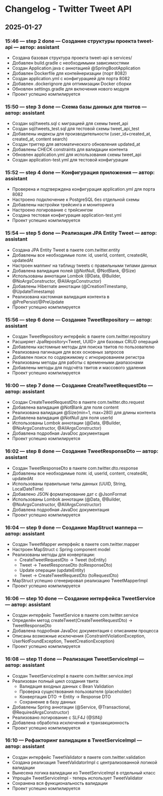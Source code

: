 # Changelog - Twitter Tweet API

## 2025-01-27

### 15:46 — step 2 done — Создание структуры проекта tweet-api — автор: assistant
- Создана базовая структура проекта tweet-api в services/
- Добавлен build.gradle с необходимыми зависимостями
- Создан Application.java с аннотацией @SpringBootApplication
- Добавлен Dockerfile для контейнеризации (порт 8082)
- Создан application.yml с конфигурацией для порта 8082
- Добавлен .dockerignore для оптимизации Docker сборки
- Обновлен settings.gradle для включения нового модуля
- Проект успешно компилируется

### 15:50 — step 3 done — Схема базы данных для твитов — автор: assistant
- Создан sql/tweets.sql с миграцией для схемы tweet_api
- Создан sql/tweets_test.sql для тестовой схемы tweet_api_test
- Добавлены индексы для производительности (user_id+created_at, created_at, content search)
- Создан триггер для автоматического обновления updated_at
- Добавлены CHECK constraints для валидации контента
- Обновлен application.yml для использования схемы tweet_api
- Создан application-test.yml для тестовой конфигурации

### 15:52 — step 4 done — Конфигурация приложения — автор: assistant
- Проверена и подтверждена конфигурация application.yml для порта 8082
- Настроено подключение к PostgreSQL без отдельной схемы
- Добавлены настройки трейсинга и мониторинга
- Настроено логирование с трейсингом
- Создана тестовая конфигурация application-test.yml
- Проект успешно компилируется

### 15:54 — step 5 done — Реализация JPA Entity Tweet — автор: assistant
- Создана JPA Entity Tweet в пакете com.twitter.entity
- Добавлены все необходимые поля: id, userId, content, createdAt, updatedAt
- Настроен маппинг на таблицу tweets с правильными типами данных
- Добавлена валидация полей (@NotNull, @NotBlank, @Size)
- Использованы аннотации Lombok (@Data, @Builder, @NoArgsConstructor, @AllArgsConstructor)
- Добавлены Hibernate аннотации (@CreationTimestamp, @UpdateTimestamp)
- Реализована кастомная валидация контента в @PrePersist/@PreUpdate
- Проект успешно компилируется

### 15:56 — step 6 done — Создание TweetRepository — автор: assistant
- Создан TweetRepository интерфейс в пакете com.twitter.repository
- Расширяет JpaRepository<Tweet, UUID> для базовых CRUD операций
- Добавлены кастомные методы для поиска твитов по пользователю
- Реализована пагинация для всех основных запросов
- Добавлен поиск по содержимому с игнорированием регистра
- Реализованы методы для работы с временными диапазонами
- Добавлены методы для подсчёта твитов и массового удаления
- Проект успешно компилируется

### 16:00 — step 7 done — Создание CreateTweetRequestDto — автор: assistant
- Создан CreateTweetRequestDto в пакете com.twitter.dto.request
- Добавлена валидация @NotBlank для поля content
- Реализована валидация @Size(min=1, max=280) для длины контента
- Добавлена валидация @NotNull для поля userId
- Использованы Lombok аннотации (@Data, @Builder, @NoArgsConstructor, @AllArgsConstructor)
- Добавлена подробная JavaDoc документация
- Проект успешно компилируется

### 16:02 — step 8 done — Создание TweetResponseDto — автор: assistant
- Создан TweetResponseDto в пакете com.twitter.dto.response
- Добавлены все необходимые поля: id, userId, content, createdAt, updatedAt
- Использованы правильные типы данных (UUID, String, LocalDateTime)
- Добавлено JSON форматирование дат с @JsonFormat
- Использованы Lombok аннотации (@Data, @Builder, @NoArgsConstructor, @AllArgsConstructor)
- Добавлена подробная JavaDoc документация
- Проект успешно компилируется

### 16:04 — step 9 done — Создание MapStruct маппера — автор: assistant
- Создан TweetMapper интерфейс в пакете com.twitter.mapper
- Настроен MapStruct с Spring component model
- Реализованы методы для конвертации:
  - CreateTweetRequestDto → Tweet (toEntity)
  - Tweet → TweetResponseDto (toResponseDto)
  - Update операции (updateEntity)
  - Tweet → CreateTweetRequestDto (toRequestDto)
- MapStruct успешно сгенерировал реализацию TweetMapperImpl
- Проект успешно компилируется

### 16:06 — step 10 done — Создание интерфейса TweetService — автор: assistant
- Создан интерфейс TweetService в пакете com.twitter.service
- Определён метод createTweet(CreateTweetRequestDto) → TweetResponseDto
- Добавлена подробная JavaDoc документация с описанием процесса
- Описаны возможные исключения (ConstraintViolationException, UserNotFoundException, TweetCreationException)
- Проект успешно компилируется

### 16:08 — step 11 done — Реализация TweetServiceImpl — автор: assistant
- Создан TweetServiceImpl в пакете com.twitter.service.impl
- Реализован полный цикл создания твита:
  - Валидация входных данных с Bean Validation
  - Проверка существования пользователя (placeholder)
  - Конвертация DTO → Entity → Response DTO
  - Сохранение в базу данных
- Добавлены Spring аннотации (@Service, @Transactional, @RequiredArgsConstructor)
- Реализовано логирование с SLF4J (@Slf4j)
- Добавлена обработка исключений и транзакционность
- Проект успешно компилируется

### 16:10 — Рефакторинг валидации в TweetServiceImpl — автор: assistant
- Создан интерфейс TweetValidator в пакете com.twitter.validation
- Создана реализация TweetValidatorImpl с централизованной логикой валидации
- Вынесена логика валидации из TweetServiceImpl в отдельный класс
- Упрощён TweetServiceImpl - теперь использует TweetValidator
- Сохранена вся функциональность валидации
- Проект успешно компилируется